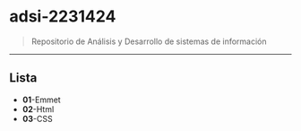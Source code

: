 # adsi-2231424
>Repositorio de Análisis y Desarrollo de sistemas de información
---
## Lista

- **01**-Emmet
- **02**-Html
- **03**-CSS